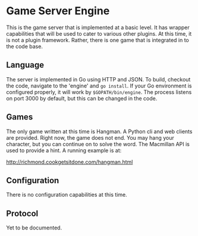 Game Server Engine
==============

This is the game server that is implemented at a basic level. It has wrapper
capabilities that will be used to cater to various other plugins. At this time,
it is not a plugin framework. Rather, there is one game that is integrated
in to the code base. 

Language
--------------

The server is implemented in Go using HTTP and JSON. To build, checkout the
code, navigate to the 'engine' and `go install`. If your Go environment is
configured properly, it will work by `$GOPATH/bin/engine`. The process listens
on port 3000 by default, but this can be changed in the code.

Games
--------------

The only game written at this time is Hangman. A Python cli and web clients
are provided. Right now, the game does not end. You may hang your character,
but you can continue on to solve the word. The Macmillan API is used to
provide a hint. A running example is at: 

http://richmond.cookgetsitdone.com/hangman.html

Configuration
--------------

There is no configuration capabilities at this time. 

Protocol
--------------

Yet to be documented.
